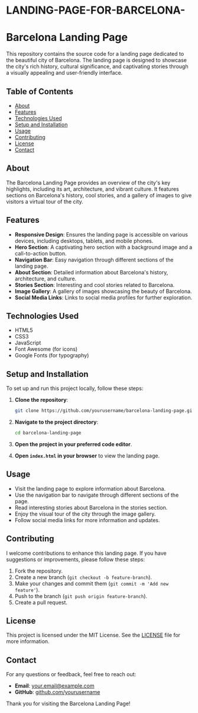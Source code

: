 # LANDING-PAGE-FOR-BARCELONA-
# Barcelona Landing Page

This repository contains the source code for a landing page dedicated to the beautiful city of Barcelona. The landing page is designed to showcase the city's rich history, cultural significance, and captivating stories through a visually appealing and user-friendly interface.

## Table of Contents
- [About](#about)
- [Features](#features)
- [Technologies Used](#technologies-used)
- [Setup and Installation](#setup-and-installation)
- [Usage](#usage)
- [Contributing](#contributing)
- [License](#license)
- [Contact](#contact)

## About
The Barcelona Landing Page provides an overview of the city's key highlights, including its art, architecture, and vibrant culture. It features sections on Barcelona's history, cool stories, and a gallery of images to give visitors a virtual tour of the city.

## Features
- **Responsive Design**: Ensures the landing page is accessible on various devices, including desktops, tablets, and mobile phones.
- **Hero Section**: A captivating hero section with a background image and a call-to-action button.
- **Navigation Bar**: Easy navigation through different sections of the landing page.
- **About Section**: Detailed information about Barcelona's history, architecture, and culture.
- **Stories Section**: Interesting and cool stories related to Barcelona.
- **Image Gallery**: A gallery of images showcasing the beauty of Barcelona.
- **Social Media Links**: Links to social media profiles for further exploration.

## Technologies Used
- HTML5
- CSS3
- JavaScript
- Font Awesome (for icons)
- Google Fonts (for typography)

## Setup and Installation
To set up and run this project locally, follow these steps:

1. **Clone the repository**:
    ```sh
    git clone https://github.com/yourusername/barcelona-landing-page.git
    ```

2. **Navigate to the project directory**:
    ```sh
    cd barcelona-landing-page
    ```

3. **Open the project in your preferred code editor**.

4. **Open `index.html` in your browser** to view the landing page.

## Usage
- Visit the landing page to explore information about Barcelona.
- Use the navigation bar to navigate through different sections of the page.
- Read interesting stories about Barcelona in the stories section.
- Enjoy the visual tour of the city through the image gallery.
- Follow social media links for more information and updates.

## Contributing
I welcome contributions to enhance this landing page. If you have suggestions or improvements, please follow these steps:

1. Fork the repository.
2. Create a new branch (`git checkout -b feature-branch`).
3. Make your changes and commit them (`git commit -m 'Add new feature'`).
4. Push to the branch (`git push origin feature-branch`).
5. Create a pull request.

## License
This project is licensed under the MIT License. See the [LICENSE](LICENSE) file for more information.

## Contact
For any questions or feedback, feel free to reach out:

- **Email**: your.email@example.com
- **GitHub**: [github.com/yourusername](https://github.com/yourusername)

Thank you for visiting the Barcelona Landing Page!
